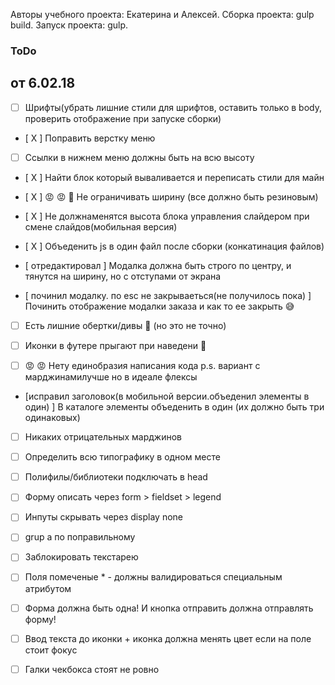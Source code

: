 Авторы учебного проекта: Екатерина и Алексей.
 Сборка проекта: gulp build.
  Запуск проекта: gulp.  


### ToDo
## от 6.02.18

- [  ] Шрифты(убрать лишние стили для шрифтов, оставить только в body, проверить отображение при запуске сборки)

- [ X ] Поправить верстку меню

- [  ] Ссылки в нижнем меню должны быть на всю высоту

- [ X ] Найти блок который вываливается и переписать стили для майн

- [ X ] 😡 😡 🤬 Не ограничивать ширину (все должно быть резиновым)

- [ X ] Не должнаменятся высота блока управления слайдером при смене слайдов(мобильная версия)

- [ X ] Объеденить js в один файл после сборки (конкатинация файлов)

- [ отредактировал ] Модалка должна быть строго по центру, и тянутся на ширину, но с отступами от экрана

- [ починил модалку. по esc не закрываеться(не получилось пока) ] Починить отображение модалки заказа и как то ее закрыть 😅

- [  ] Есть лишние обертки/дивы 🤔 (но это не точно)

- [  ] Иконки в футере прыгают при наведени 💃

- [  ] 😡 😡 Нету единобразия написания кода p.s. вариант с марджинамилучше но в идеале флексы

- [исправил заголовок(в мобильной версии.объеденил элементы в один)  ] В каталоге элементы объеденить в один (их должно быть три одинаковых)

- [  ] Никаких отрицательных марджинов

- [  ] Определить всю типографику в одном месте

- [  ] Полифилы/библиотеки подключать в head

- [  ] Форму описать через form > fieldset > legend

- [  ] Инпуты скрывать через display none

- [  ] grup а по поправильному

- [  ] Заблокировать текстарею

- [  ] Поля помеченые * - должны валидироваться специальным атрибутом

- [  ] Форма должна быть одна! И кнопка отправить должна отправлять форму!

- [  ] Ввод текста до иконки + иконка должна менять цвет если на поле стоит фокус

- [  ] Галки чекбокса стоят не ровно
